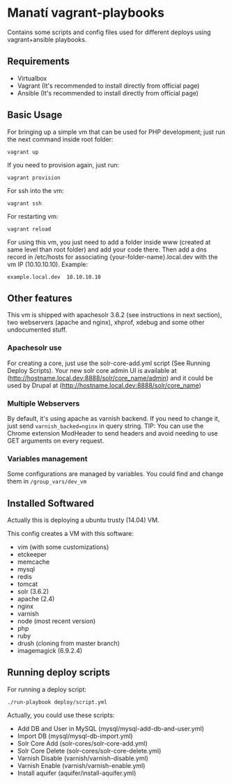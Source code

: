 Manatí vagrant-playbooks
========================

Contains some scripts and config files used for different deploys using vagrant+ansible playbooks.

## Requirements
 * Virtualbox
 * Vagrant (It's recommended to install directly from official page)
 * Ansible (It's recommended to install directly from official page)

## Basic Usage
For bringing up a simple vm that can be used for PHP development; just run the next command inside root folder:

    vagrant up
    
If you need to provision again, just run:

    vagrant provision
    
For ssh into the vm:

    vagrant ssh

For restarting vm:

    vagrant reload
    
For using this vm, you just need to add a folder inside www (created at same level than root folder) and add your code there. Then add a dns record in /etc/hosts for associating {your-folder-name}.local.dev with the vm IP (10.10.10.10). Example:

    example.local.dev  10.10.10.10

## Other features
This vm is shipped with apachesolr 3.6.2 (see instructions in next section), two webservers (apache and nginx), xhprof, xdebug and some other undocumented stuff.

### Apachesolr use
For creating a core, just use the solr-core-add.yml script (See Running Deploy Scripts). Your new solr core admin UI is available at (http://hostname.local.dev:8888/solr/core_name/admin) and it could be used by Drupal at (http://hostname.local.dev:8888/solr/core_name)

### Multiple Webservers
By default, it's using apache as varnish backend. If you need to change it, just send `varnish_backed=nginx` in query string.
TIP: You can use the Chrome extension ModHeader to send headers and avoid needing to use GET arguments on every request.

### Variables management
Some configurations are managed by variables. You could find and change them in `/group_vars/dev_vm`

## Installed Softwared

Actually this is deploying a ubuntu trusty (14.04) VM.

This config creates a VM with this software:
 - vim (with some customizations)
 - etckeeper
 - memcache
 - mysql
 - redis
 - tomcat
 - solr (3.6.2)
 - apache (2.4)
 - nginx
 - varnish
 - node (most recent version)
 - php
 - ruby
 - drush (cloning from master branch)
 - imagemagick (6.9.2.4)

## Running deploy scripts
For running a deploy script:

    ./run-playbook deploy/script.yml
    
Actually, you could use these scripts:
 - Add DB and User in MySQL (mysql/mysql-add-db-and-user.yml)
 - Import DB (mysql/mysql-db-import.yml)
 - Solr Core Add (solr-cores/solr-core-add.yml)
 - Solr Core Delete (solr-cores/solr-core-delete.yml)
 - Varnish Disable (varnish/varnish-disable.yml)
 - Varnish Enable (varnish/varnish-enable.yml)
 - Install aquifer (aquifer/install-aquifer.yml)
